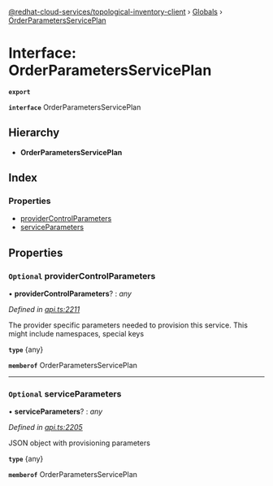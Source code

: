 [@redhat-cloud-services/topological-inventory-client](../README.md) › [Globals](../globals.md) › [OrderParametersServicePlan](orderparametersserviceplan.md)

# Interface: OrderParametersServicePlan

**`export`** 

**`interface`** OrderParametersServicePlan

## Hierarchy

* **OrderParametersServicePlan**

## Index

### Properties

* [providerControlParameters](orderparametersserviceplan.md#optional-providercontrolparameters)
* [serviceParameters](orderparametersserviceplan.md#optional-serviceparameters)

## Properties

### `Optional` providerControlParameters

• **providerControlParameters**? : *any*

*Defined in [api.ts:2211](https://github.com/RedHatInsights/javascript-clients/blob/master/packages/topological-inventory/api.ts#L2211)*

The provider specific parameters needed to provision this service. This might include namespaces, special keys

**`type`** {any}

**`memberof`** OrderParametersServicePlan

___

### `Optional` serviceParameters

• **serviceParameters**? : *any*

*Defined in [api.ts:2205](https://github.com/RedHatInsights/javascript-clients/blob/master/packages/topological-inventory/api.ts#L2205)*

JSON object with provisioning parameters

**`type`** {any}

**`memberof`** OrderParametersServicePlan
